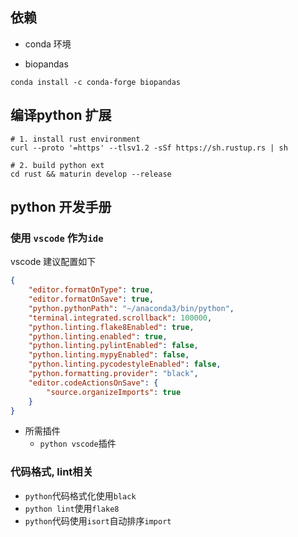 ## 依赖

* conda 环境

* biopandas

```
conda install -c conda-forge biopandas
```

## 编译python 扩展

```
# 1. install rust environment
curl --proto '=https' --tlsv1.2 -sSf https://sh.rustup.rs | sh

# 2. build python ext
cd rust && maturin develop --release
```

## python 开发手册

### 使用 `vscode` 作为`ide`

vscode 建议配置如下

```json
{
    "editor.formatOnType": true,
    "editor.formatOnSave": true,
    "python.pythonPath": "~/anaconda3/bin/python",
    "terminal.integrated.scrollback": 100000,
    "python.linting.flake8Enabled": true,
    "python.linting.enabled": true,
    "python.linting.pylintEnabled": false,
    "python.linting.mypyEnabled": false,
    "python.linting.pycodestyleEnabled": false,
    "python.formatting.provider": "black",
    "editor.codeActionsOnSave": {
        "source.organizeImports": true
    }
}
```

* 所需插件
    * `python vscode`插件

### 代码格式, lint相关

* `python`代码格式化使用`black`
* `python lint`使用`flake8`
* `python`代码使用`isort`自动排序`import`
